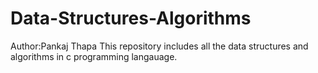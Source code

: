 # Data-Structures-Algorithms
Author:Pankaj Thapa 
This repository includes all the data structures and algorithms in c programming langauage.
